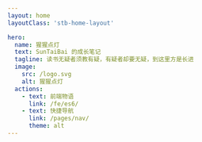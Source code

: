 ```yaml
---
layout: home
layoutClass: 'stb-home-layout'

hero:
  name: 猩猩点灯
  text: SunTaiBai 的成长笔记
  tagline: 读书无疑者须教有疑，有疑者却要无疑，到这里方是长进
  image:
    src: /logo.svg
    alt: 猩猩点灯
  actions:
    - text: 前端物语
      link: /fe/es6/
    - text: 快捷导航
      link: /pages/nav/
      theme: alt
---
```


<style>
/*爱的魔力转圈圈*/
.stb-home-layout .image-src:hover {
  transform: translate(-50%, -50%) rotate(666turn);
  transition: transform 59s 1s cubic-bezier(0.3, 0, 0.8, 1);
}

.stb-home-layout .details small {
  opacity: 0.8;
}

.stb-home-layout .item:last-child .details {
  display: flex;
  justify-content: flex-end;
  align-items: end;
}
</style>